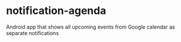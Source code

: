 # notification-agenda
Android app that shows all upcoming events from Google calendar as separate notifications
